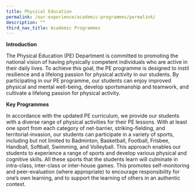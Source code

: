 ```yaml
---
title: Physical Education
permalink: /our-experience/academic-programmes/permalink/
description: ""
third_nav_title: Academic Programmes
---
```

**Introduction**

The Physical Education (PE) Department is committed to promoting the national vision of having physically competent individuals who are active in their daily lives. To achieve this goal, the PE programme is designed to instil resilience and a lifelong passion for physical activity in our students. By participating in our PE programme, our students can enjoy improved physical and mental well-being, develop sportsmanship and teamwork, and cultivate a lifelong passion for physical activity.

**Key Programmes**

In accordance with the updated PE curriculum, we provide our students with a diverse range of physical activities for their PE lessons. With at least one sport from each category of net-barrier, striking-fielding, and territorial-invasion, our students can participate in a variety of sports, including but not limited to Badminton, Basketball, Football, Frisbee, Handball, Softball, Swimming, and Volleyball. This approach enables our students to experience a range of sports and develop various physical and cognitive skills. All these sports that the students learn will culminate in intra-class, inter-class or inter-house games. This promotes self-monitoring and peer-evaluation (where appropriate) to encourage responsibility for one’s own learning, and to support the learning of others in an authentic context.